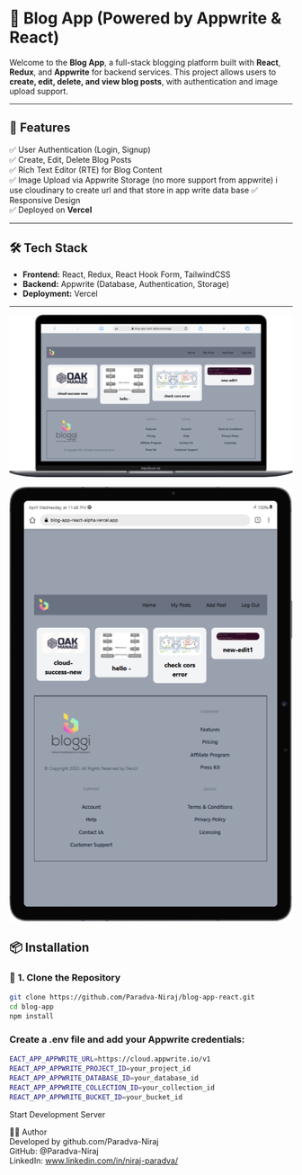 # 📝 Blog App (Powered by Appwrite & React)

Welcome to the **Blog App**, a full-stack blogging platform built with **React**, **Redux**, and **Appwrite** for backend services. This project allows users to **create, edit, delete, and view blog posts**, with authentication and image upload support.

---

## 🚀 Features  
✅ User Authentication (Login, Signup)  
✅ Create, Edit, Delete Blog Posts  
✅ Rich Text Editor (RTE) for Blog Content  
✅ Image Upload via Appwrite Storage  (no more support from appwrite)
    i use cloudinary to create url and that store in app write data base
✅ Responsive Design  
✅ Deployed on **Vercel**

---

## 🛠️ Tech Stack  
- **Frontend:** React, Redux, React Hook Form, TailwindCSS  
- **Backend:** Appwrite (Database, Authentication, Storage)  
- **Deployment:** Vercel  

---


![LPtop_view](./LiveDemo/mac.png)

![tab_view](./LiveDemo/gal-tab.png)



## 📦 Installation  

### 🔹 **1. Clone the Repository**  
```sh
git clone https://github.com/Paradva-Niraj/blog-app-react.git
cd blog-app
npm install
```

### Create a .env file and add your Appwrite credentials:
```sh
EACT_APP_APPWRITE_URL=https://cloud.appwrite.io/v1
REACT_APP_APPWRITE_PROJECT_ID=your_project_id
REACT_APP_APPWRITE_DATABASE_ID=your_database_id
REACT_APP_APPWRITE_COLLECTION_ID=your_collection_id
REACT_APP_APPWRITE_BUCKET_ID=your_bucket_id
```
Start Development Server

👨‍💻 Author<br />
Developed by github.com/Paradva-Niraj<br />
GitHub: @Paradva-Niraj<br />
LinkedIn: www.linkedin.com/in/niraj-paradva/
